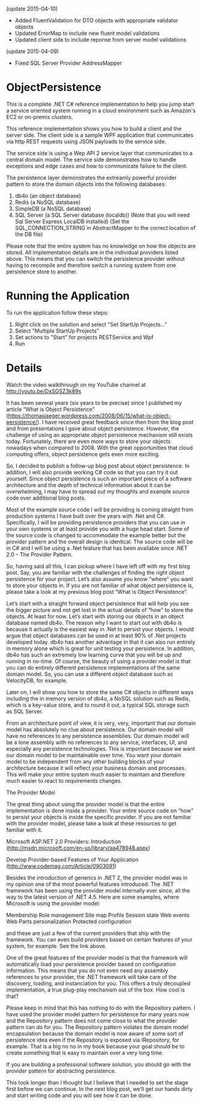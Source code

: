 (update 2015-04-10)
- Added FluentValidation for DTO objects with appropriate validator objects
- Updated ErrorMap to include new fluent model validations
- Updated client side to include reponse from server model validations

(update 2015-04-09)
- Fixed SQL Server Provider AddressMapper

ObjectPersistence
=================

This is a complete .NET C# reference implementation to help you jump start a service oriented system running in a cloud
environment such as Amazon's EC2 or on-premis clusters. 

This reference implementation shows you how to build a client and the server side. The client side is a sample WPF
application that communicates via http REST requests using JSON payloads to the service side. 

The service side is using a Wep API 2 service layer that communicates to a central domain model. The service side
demonstrates how to handle exceptions and edge cases and how to communicate failure to the client.

The persistence layer demonstrates the extreamly powerful provider pattern to store the domain objects into the
following databases:

1. db4o (an object database)
2. Redis (a NoSQL database)
3. SimpleDB (a NoSQL database)
4. SQL Server (a SQL Server database (localdb))
   (Note that you will need Sql Server Express LocalDB installed)
   (Set the SQL_CONNECTION_STRING in AbstractMapper to the correct location of the DB file)

Please note that the entire system has no knowledge on how the objects are stored. All implementation details
are in the individual providers listed above. This means that you can switch the persistence provider without
having to recompile and therefore switch a running system from one persistence store to another.


Running the Application
=======================
To run the application follow these steps:
1. Right click on the solution and select "Set StartUp Projects..."
2. Select "Multiple StartUp Projects"
3. Set actions to "Start" for projects RESTService and Wpf
4. Run


Details
=======
Watch the video walkthrough on my YouTube channel at http://youtu.be/DxSGSZ3k89s

It has been several years (six years to be precise) since I published my article 
“What is Object Persistence” (https://thomasjaeger.wordpress.com/2008/06/15/what-is-object-persistence/). I have
received great feedback since then from the blog post and from presentations I gave about object persistence. 
However, the challenge of using an appropriate object persistence mechanism still exists today. Fortunately, 
there are even more ways to store your objects nowadays when compared to 2008. With the great opportunities 
that cloud computing offers, object persistence gets even more exciting.

So, I decided to publish a follow-up blog post about object persistence. In addition, I will also provide 
working C# code so that you can try it out yourself. Since object persistence is such an important piece of a 
software architecture and the depth of technical information about it can be overwhelming, I may have to 
spread out my thoughts and example source code over additional blog posts.

Most of the example source code I will be providing is coming straight from production systems I have built 
over the years with .Net and C#. Specifically, I will be providing persistence providers that you can use 
in your own systems or at least provide you with a huge head start. Some of the source code is changed to 
accommodate the example better but the provider pattern and the overall design is identical. The source 
code will be in C# and I will be using a .Net feature that has been available since 
.NET 2.0 – The Provider Pattern.

So, having said all this, I can pickup where I have left off with my first blog post. Say, you are familiar 
with the challenges of finding the right object persistence for your project. Let’s also assume you know 
“where” you want to store your objects in. If you are not familiar of what object persistence is, please 
take a look at my previous blog post “What is Object Persistence”.

Let’s start with a straight forward object persistence that will help you see the bigger picture and not 
get lost in the actual details of “how” to store the objects. At least for now. Let’s start with storing 
our objects in an object database named db4o. The reason why I want to start out with db4o is because it 
actually is the easiest way in .Net to persist your objects. I would argue that object databases can be 
used in at least 90% of .Net projects developed today. db4o has another advantage in that it can also run 
entirely in memory alone which is great for unit testing your persistence. In addition, db4o has such an 
extremely low learning curve that you will be up and running in no-time. Of course, the beauty of using 
a provider model is that you can do entirely different persistence implementations of the same domain 
model. So, you can use a different object database such as VelocityDB, for example.

Later on, I will show you how to store the same C# objects in different ways including the in memory 
version of db4o, a NoSQL solution such as Redis, which is a key-value store, and to round it out, a 
typical SQL storage such as SQL Server.

From an architecture point of view, it is very, very, important that our domain model has absolutely no 
clue about persistence. Our domain model will have no references to any persistence assemblies. Our 
domain model will be a lone assembly with no references to any service, interfaces, UI, and especially 
any persistence technologies. This is important because we want our domain model to be maintainable over 
time. You want your domain model to be independent from any other building blocks of your architecture 
because it will reflect your business domain and processes. This will make your entire system much easier 
to maintain and therefore much easier to react to requirements changes.

The Provider Model

The great thing about using the provider model is that the entire implementation is done inside a 
provider. Your entire source code on “how” to persist your objects is inside the specific provider. If 
you are not familiar with the provider model, please take a look at these resources to get familiar with it.

Microsoft ASP.NET 2.0 Providers: Introduction
(http://msdn.microsoft.com/en-us/library/aa478948.aspx)

Develop Provider-based Features of Your Application
(http://www.codemag.com/Article/0903091)

Besides the introduction of generics in .NET 2, the provider model was in my opinion one of the most 
powerful features introduced. The .NET framework has been using the provider model internally ever since, 
all the way to the latest version of .NET 4.5. Here are some examples, where Microsoft is using 
the provider model:

Membership
Role management
Site map
Profile
Session state
Web events
Web Parts personalization
Protected configuration

and these are just a few of the current providers that ship with the framework. You can even build 
providers based on certain features of your system, for example. See the link above.

One of the great features of the provider model is that the framework will automatically load your 
persistence provider based on configuration information. This means that you do not even need any 
assembly references to your provider, the .NET framework will take care of the discovery, loading, 
and instanciation for you. This offers a truly decoupled implementation, a true plug-play 
mechanism out of the box. How cool is that?

Please keep in mind that this has nothing to do with the Repository pattern. I have used the 
provider model pattern for persistence for many years now and the Repository pattern does not come 
close to what the provider pattern can do for you. The Repository pattern violates the domain 
model encapsulation because the domain model is now aware of some sort of persistence idea even if 
the Repository is exposed via IRepository, for example. That is a big no no in my book because 
your goal should be to create something that is easy to maintain over a very long time.

If you are building a professional software solution, you should go with the provider 
pattern for abstracting persistence.

This took longer than I thought but I believe that I needed to set the stage first before we can 
continue. In the next blog post, we’ll get our hands dirty and start writing code and you 
will see how it can be done.
